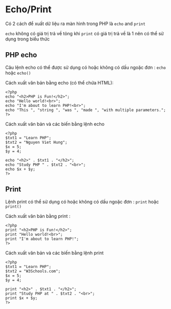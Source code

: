 # Echo/Print

Có 2 cách để xuất dữ liệu ra màn hình trong PHP là `echo` and `print` 

`echo` không có giá trị trả về tỏng khi `print` có giá trị trả về là 1 nên có thể sử dụng trong biểu thức 

## PHP echo 

Câu lệnh echo có thể được sử dụng có hoặc không có dấu ngoặc đơn : `echo` hoặc `echo()` 

Cách xuất văn bản bằng echo (có thể chứa HTML): 

```
<?php
echo "<h2>PHP is Fun!</h2>";
echo "Hello world!<br>";
echo "I'm about to learn PHP!<br>";
echo "This ", "string ", "was ", "made ", "with multiple parameters.";
?>
```

Cách xuất văn bản và các biến bằng lệnh echo

```
<?php
$txt1 = "Learn PHP";
$txt2 = "Nguyen Viet Hung";
$x = 5;
$y = 4;

echo "<h2>" . $txt1 . "</h2>";
echo "Study PHP " . $txt2 . "<br>";
echo $x + $y;
?>
```

## Print

Lệnh print có thể sử dụng có hoặc không có dấu ngoặc đơn : `print` hoặc `print()`

Cách xuất văn bản bằng print : 

```
<?php
print "<h2>PHP is Fun!</h2>";
print "Hello world!<br>";
print "I'm about to learn PHP!";
?>
```

Cách xuất văn bản và các biến bằng lệnh print

```
<?php
$txt1 = "Learn PHP";
$txt2 = "W3Schools.com";
$x = 5;
$y = 4;

print "<h2>" . $txt1 . "</h2>";
print "Study PHP at " . $txt2 . "<br>";
print $x + $y;
?>
```

